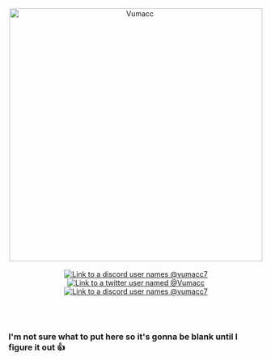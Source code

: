 <!--- ------------------------------------------------------------------------------------------------------------------------------------------------------ -->
<!--- -- My Amazing MS Paint Banner ------------------------------------------------------------------------------------------------------------------------ -->
<!--- ------------------------------------------------------------------------------------------------------------------------------------------------------ -->
<div align="center">
  <img width="500" alt="Vumacc" src="https://github.com/Vumacc/Vumacc/assets/149380921/0c446492-a906-4815-bc54-8b43ee85a354" alt="Badly drawn text saying "Vumacc">
  <br><br>

<!--- ------------------------------------------------------------------------------------------------------------------------------------------------------ -->
<!--- -- The Link Stuff ------------------------------------------------------------------------------------------------------------------------------------ -->
<!--- ------------------------------------------------------------------------------------------------------------------------------------------------------ -->
  
  <a href="https://discordapp.com/users/1079089221974904853">
    <img src="https://img.shields.io/badge/Discord-d5d5d5?style=for-the-badge&logo=discord&logoColor=0A0209" alt="Link to a discord user names @vumacc7"/>
  </a>
  <a href="https://twitter.com/Vumacc">
    <img src="https://img.shields.io/badge/Twitter-d5d5d5?style=for-the-badge&logo=x&logoColor=0A0209" alt="Link to a twitter user named @Vumacc"/>
  </a>
  <a href="mailto:vumacc.dev@gmail.com">
    <img src="https://img.shields.io/badge/Gmail-d5d5d5?style=for-the-badge&logo=gmail&logoColor=0A0209" alt="Link to a discord user names @vumacc7"/>
  </a>

  <br><br>
  
</div>

<!--- ------------------------------------------------------------------------------------------------------------------------------------------------------ -->
<!--- -- About Me Section ---------------------------------------------------------------------------------------------------------------------------------- -->
<!--- ------------------------------------------------------------------------------------------------------------------------------------------------------ -->

<div>

  <h3>I'm not sure what to put here so it's gonna be blank until I figure it out 👍</h3>
  
</div>
